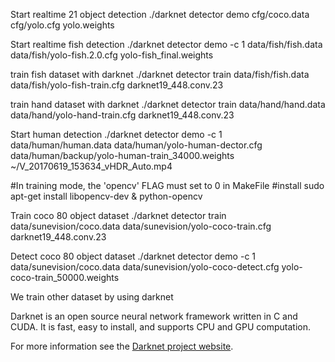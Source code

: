 
Start realtime 21 object detection
./darknet detector demo cfg/coco.data cfg/yolo.cfg yolo.weights


Start realtime fish detection 
./darknet detector demo -c 1 data/fish/fish.data data/fish/yolo-fish.2.0.cfg yolo-fish_final.weights

train fish dataset with darknet 
./darknet detector train data/fish/fish.data data/fish/yolo-fish-train.cfg darknet19_448.conv.23

train hand dataset with darknet
./darknet detector train data/hand/hand.data data/hand/yolo-hand-train.cfg darknet19_448.conv.23

Start human detection
./darknet detector demo -c 1 data/human/human.data data/human/yolo-human-dector.cfg data/human/backup/yolo-human-train_34000.weights ~/V_20170619_153634_vHDR_Auto.mp4

#In training mode, the 'opencv' FLAG must set to 0 in MakeFile
#install sudo apt-get install libopencv-dev & python-opencv

Train coco 80 object dataset
./darknet detector train data/sunevision/coco.data data/sunevision/yolo-coco-train.cfg darknet19_448.conv.23

Detect coco 80 object dataset
./darknet detector demo -c 1 data/sunevision/coco.data data/sunevision/yolo-coco-detect.cfg yolo-coco-train_50000.weights




















We train other dataset by using darknet

Darknet is an open source neural network framework written in C and CUDA. It is fast, easy to install, and supports CPU and GPU computation.

For more information see the [Darknet project website](http://pjreddie.com/darknet).

